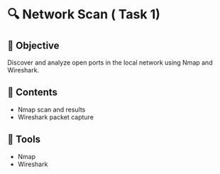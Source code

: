 # 🔍 Network Scan ( Task 1)

## 🎯 Objective
Discover and analyze open ports in the local network using Nmap and Wireshark.

## 📁 Contents
- Nmap scan and results
- Wireshark packet capture

## 🧰 Tools
- Nmap
- Wireshark



